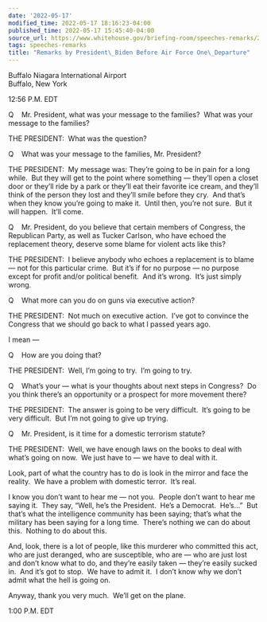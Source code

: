 ```yaml
---
date: '2022-05-17'
modified_time: 2022-05-17 18:16:23-04:00
published_time: 2022-05-17 15:45:40-04:00
source_url: https://www.whitehouse.gov/briefing-room/speeches-remarks/2022/05/17/remarks-by-president-biden-before-air-force-one-departure-16/
tags: speeches-remarks
title: "Remarks by President\_Biden Before Air Force One\_Departure"
---
```

 
Buffalo Niagara International Airport  
Buffalo, New York

12:56 P.M. EDT

Q    Mr. President, what was your message to the families?  What was
your message to the families?

THE PRESIDENT:  What was the question?

Q    What was your message to the families, Mr. President?

THE PRESIDENT:  My message was: They’re going to be in pain for a long
while.  But they will get to the point where something — they’ll open a
closet door or they’ll ride by a park or they’ll eat their favorite ice
cream, and they’ll think of the person they lost and they’ll smile
before they cry.  And that’s when they know you’re going to make it. 
Until then, you’re not sure.  But it will happen.  It’ll come. 

Q    Mr. President, do you believe that certain members of Congress, the
Republican Party, as well as Tucker Carlson, who have echoed the
replacement theory, deserve some blame for violent acts like this?

THE PRESIDENT:  I believe anybody who echoes a replacement is to blame —
not for this particular crime.  But it’s if for no purpose — no purpose
except for profit and/or political benefit.  And it’s wrong.  It’s just
simply wrong.

Q    What more can you do on guns via executive action?

THE PRESIDENT:  Not much on executive action.  I’ve got to convince the
Congress that we should go back to what I passed years ago. 

I mean —

Q    How are you doing that?

THE PRESIDENT:  Well, I’m going to try.  I’m going to try.

Q    What’s your — what is your thoughts about next steps in Congress? 
Do you think there’s an opportunity or a prospect for more movement
there?

THE PRESIDENT:  The answer is going to be very difficult.  It’s going to
be very difficult.  But I’m not going to give up trying.

Q    Mr. President, is it time for a domestic terrorism statute?

THE PRESIDENT:  Well, we have enough laws on the books to deal with
what’s going on now.  We just have to — we have to deal with it.

Look, part of what the country has to do is look in the mirror and face
the reality.  We have a problem with domestic terror.  It’s real.

I know you don’t want to hear me — not you.  People don’t want to hear
me saying it.  They say, “Well, he’s the President.  He’s a Democrat. 
He’s…”  But that’s what the intelligence community has been saying;
that’s what the military has been saying for a long time.  There’s
nothing we can do about this.  Nothing to do about this.

And, look, there is a lot of people, like this murderer who committed
this act, who are just deranged, who are susceptible, who are — who are
just lost and don’t know what to do, and they’re easily taken — they’re
easily sucked in.  And it’s got to stop.  We have to admit it.  I don’t
know why we don’t admit what the hell is going on.

Anyway, thank you very much.  We’ll get on the plane.

1:00 P.M. EDT
